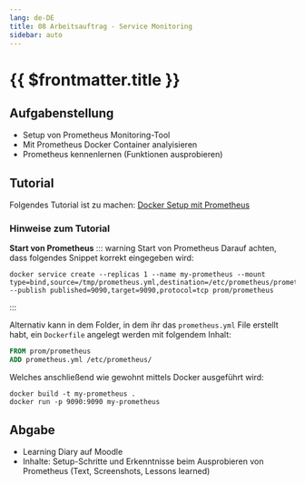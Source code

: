 ```yaml
---
lang: de-DE
title: 08 Arbeitsauftrag - Service Monitoring
sidebar: auto
---
```


# {{ $frontmatter.title }}

## Aufgabenstellung
* Setup von Prometheus Monitoring-Tool
* Mit Prometheus Docker Container analyisieren
* Prometheus kennenlernen (Funktionen ausprobieren)

## Tutorial
Folgendes Tutorial ist zu machen: [Docker Setup mit Prometheus](https://docs.docker.com/config/daemon/prometheus/)

### Hinweise zum Tutorial
**Start von Prometheus**
::: warning Start von Prometheus
Darauf achten, dass folgendes Snippet korrekt eingegeben wird:
``` shell
docker service create --replicas 1 --name my-prometheus --mount type=bind,source=/tmp/prometheus.yml,destination=/etc/prometheus/prometheus.yml --publish published=9090,target=9090,protocol=tcp prom/prometheus
```
:::

Alternativ kann in dem Folder, in dem ihr das `prometheus.yml` File erstellt habt, ein `Dockerfile` angelegt werden mit folgendem Inhalt:
``` dockerfile
FROM prom/prometheus
ADD prometheus.yml /etc/prometheus/
```
Welches anschließend wie gewohnt mittels Docker ausgeführt wird:

``` shell
docker build -t my-prometheus .
docker run -p 9090:9090 my-prometheus
```

## Abgabe
* Learning Diary auf Moodle
* Inhalte: Setup-Schritte und Erkenntnisse beim Ausprobieren von Prometheus (Text, Screenshots, Lessons learned) 